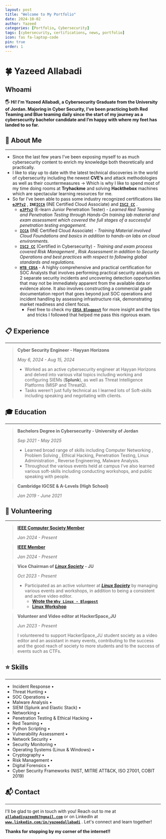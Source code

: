 ```yaml
---
layout: post
title: "Welcome to My Portfolio"
date: 2024-10-02
author: Yazeed
categories: [Portfolio, Cybersecurity]
tags: [cybersecurity, certifications, news, portfolio]
icon: fas fa-laptop-code
pin: true
order: 1
---
```


<!-- ---
layout: page
title: "Welcome to My Portfolio"
--- -->

# 🍀 Yazeed Allabadi

## Whoami

**🖐️ Hi! I'm Yazeed Allabadi, a Cybersecurity Graduate from the University of Jordan. Majoring in Cyber Security, I’ve been practicing both Red Teaming and Blue teaming daily since the start of my journey as a cybersecurity bachelor candidate and I’m happy with where my feet has landed to so far.**

## 💭 About Me

***

* Since the last few years I’ve been exposing myself to as much cybersecurity content to enrich my knowledge both theoretically and practically.
* I like to stay up to date with the latest technical discoveries in the world of cybersecurity including the newest **CVE’s** and attack methodologies as well as their countermeasures → Which is why I like to spend most of my time doing rooms at **Tryhackme** and solving **Hackthebox** machines which are spectacular learning resources for me.
* So far I’ve been able to pass some industry recognized certifications like [**`eJPTv2`**](https://certs.ine.com/d35b58e4-566f-495c-ba16-b202139ccfdc) , **`INE`**[**`ICCA`**](https://certs.ine.com/da7609ba-a883-4a2d-a4b7-11efea176826) (INE Certified Cloud Associate) and [**`ISC2 CC`**](https://www.credly.com/badges/a75656c5-9c50-482d-8fd5-e5adb1b86ea8/public\_url) .
  * [**`eJPTv2`**](https://certs.ine.com/d35b58e4-566f-495c-ba16-b202139ccfdc) (E-learn Junior Penetration Tester) - _Learned Red Teaming and Penetration Testing through Hands-On training lab material and exam assessment which covered the full stages of a successful penetration testing engagement._
  * [**`ICCA`**](https://certs.ine.com/da7609ba-a883-4a2d-a4b7-11efea176826) (INE Certified Cloud Associate) _- Training Material involved Cloud Foundations and basics in addition to hands-on labs on cloud environments._
  * [**`ISC2 CC`**](https://www.credly.com/badges/a75656c5-9c50-482d-8fd5-e5adb1b86ea8/public_url) (Certified in Cybersecurity) - _Training and exam process covered Risk Management , Risk Assessment in addition to Security Operations and best practices with respect to following global standards and regulations._
  * [**`HTB CDSA`**](https://www.credly.com/badges/f19fb034-4dd4-4d40-9536-661b7006c05e/public_url) - A highly comprehensive and practical certification for SOC Analysts that involves performing practical security analysis on 2 separate security incidents and uncovering detection opportunities that may not be immediately apparent from the available data or evidence alone. It also involves constructing a commercial grade documentation report that goes beyond just SOC operations and incident handling by assessing infrastructure risk, demonstrating market readiness and client focus.
    * Feel free to check my [**`CDSA Blogpost`**](https://yazeedall.me/posts/HTB_CDSA/) for more insight and the tips and tricks I followed that helped me pass this rigorous exam.

## 📋 Experience

***

> **Cyber Security Engineer - Hayyan Horizons**
>
> _May 6, 2024 - Aug 15, 2024_
>
> * Worked as an active cybersecurity engineer at Hayyan Horizons and delved into various vital topics including working and configuring SIEMs (**Splunk**), as well as Threat Intelligence Platforms (MISP and ThreatQ).
> * Tasks weren’t just fully technical as I learned lots of Soft-skills including speaking and negotiating with clients.

## 🎓 Education

***

> **Bachelors Degree in Cybersecurity - University of Jordan**
>
> _Sep 2021 - May 2025_
>
> * Learned broad range of skills including Computer Networking , Problem Solving , Ethical Hacking, Penetration Testing, Linux Administration , Reverse Engineering, Malware Analysis.
> * Throughout the various events held at campus I’ve also learned various soft-skills including conducting workshops, and public speaking with people.

> **Cambridge IGCSE & A-Levels (High School)**
>
> _Jan 2019 - June 2021_

## 🌱 Volunteering

***

> [**IEEE Computer Society Member**](https://www.linkedin.com/in/yazeedallabadi/details/volunteering-experiences/1720772556486/single-media-viewer/?type=DOCUMENT\&profileId=ACoAADfPA44BHOFyMsnnfaHwGunH9-nPod\_iQfA)
>
> _Jan 2024 - Present_

> [**IEEE Member**](https://www.linkedin.com/in/yazeedallabadi/details/volunteering-experiences/1720772596296/single-media-viewer?type=DOCUMENT\&profileId=ACoAADfPA44BHOFyMsnnfaHwGunH9-nPod\_iQfA\&lipi=urn%3Ali%3Apage%3Ad\_flagship3\_profile\_view\_base\_volunteering\_experience\_details%3BRztT6Q%2F1TD2q19suVNDArQ%3D%3D)
>
> _Jan 2024 - Present_

> **Vice Chairman of** [_**Linux Society**_](https://linuxsociety.xyz) **- JU**
>
> _Oct 2023 - Present_
>
> * Participated as an active volunteer at [_**Linux Society**_](https://linuxsociety.xyz) by managing various events and workshops, in addition to being a consistent and active video editor.
>   * [**Wrote the `Why Linux - Blogpost`**](https://www.linkedin.com/in/yazeedallabadi/details/volunteering-experiences/293677660/multiple-media-viewer?profileId=ACoAADfPA44BHOFyMsnnfaHwGunH9-nPod\_iQfA\&treasuryMediaId=1718969921032\&type=LINK\&lipi=urn%3Ali%3Apage%3Ad\_flagship3\_profile\_view\_base\_volunteering\_experience\_details%3BRztT6Q%2F1TD2q19suVNDArQ%3D%3D)
>   * [**Linux Workshop**](https://www.linkedin.com/in/yazeedallabadi/details/volunteering-experiences/293677660/multiple-media-viewer?profileId=ACoAADfPA44BHOFyMsnnfaHwGunH9-nPod\_iQfA\&treasuryMediaId=1705396559773\&type=LINK\&lipi=urn%3Ali%3Apage%3Ad\_flagship3\_profile\_view\_base\_volunteering\_experience\_details%3BRztT6Q%2F1TD2q19suVNDArQ%3D%3D)

> **Volunteer and Video editor at HackerSpace\_JU**
>
> _Jun 2023 - Present_
>
> I volunteered to support HackerSpace\_JU student society as a video editor and an assistant in many events, contributing to the success and the good reach of society to more students and to the success of events such as CTFs.

## ⭐ Skills

***

* Incident Response •&#x20;
* Threat Hunting •&#x20;
* SOC Operations •
* &#x20;Malware Analysis •&#x20;
* SIEM (Splunk and Elastic Stack) •&#x20;
* Networking •&#x20;
* Penetration Testing & Ethical Hacking •&#x20;
* Red Teaming •&#x20;
* Python Scripting •&#x20;
* Vulnerability Assessment •&#x20;
* Network Security •&#x20;
* Security Monitoring •&#x20;
* Operating Systems (Linux & Windows) •&#x20;
* Cryptography •&#x20;
* Risk Management •&#x20;
* Digital Forensics •&#x20;
* Cyber Security Frameworks (NIST, MITRE ATT\&CK, ISO 27001, COBIT 2019)

## 📬 Contact

***

I'll be glad to get in touch with you! Reach out to me at [**`allabadiyazeed67@gmail.com`**](mailto:allabadiyazeed67@gmail.com) or on LinkedIn at [**`www.linkedin.com/in/yazeedallabadi`**](https://www.linkedin.com/in/yazeedallabadi/) . Let's connect and learn together!

**Thanks for stopping by my corner of the internet!!**

<!-- > <samp>For more information about me, visit the [**about me page**](/about-me/)</samp> -->

